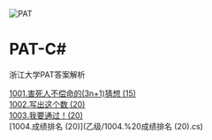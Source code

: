 ![PAT](https://www.patest.cn/p/images/logo.png)

# PAT-C#

浙江大学PAT答案解析

[1001.害死人不偿命的(3n+1)猜想 (15)](乙级/1001.%20害死人不偿命的(3n%2B1)猜想%20(15).cs)  
[1002.写出这个数 (20)](乙级/1002.%20写出这个数%20(20).cs)  
[1003.我要通过！(20)](乙级/1003.%20我要通过！(20).cs)  
[1004.成绩排名 (20)](乙级/1004.%20成绩排名 (20).cs)  


